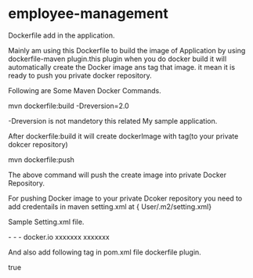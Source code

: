 # employee-management

Dockerfile add in the application.

Mainly am using this Dockerfile to build the image of Application by using dockerfile-maven plugin.this plugin when you do docker build it will automatically create the Docker image ans tag that image. it mean it is ready to push you private docker repository.

Following are Some Maven Docker Commands.

mvn dockerfile:build -Dreversion=2.0

-Dreversion is not mandetory this related My sample application.

After dockerfile:build it will create dockerImage with tag(to your private dokcer repository)


mvn dockerfile:push 

The above command will push the create image into private Docker Repository.

For pushing Docker image to your private Dcoker repository you need to add credentails in  maven setting.xml at { User/.m2/setting.xml}

Sample Setting.xml file.

<?xml version="1.0"?>

-<settings xsi:schemaLocation="http://maven.apache.org/SETTINGS/1.0.0 https://maven.apache.org/xsd/settings-1.0.0.xsd" xmlns:xsi="http://www.w3.org/2001/XMLSchema-instance" xmlns="http://maven.apache.org/SETTINGS/1.0.0">
    -<servers>
          -<server>
          <id>docker.io</id>
          <username>xxxxxxx</username>
          <password>xxxxxxx</password>
          </server>
    </servers>
</settings>

And also add following tag in pom.xml file dockerfile plugin.

<useMavenSettingsForAuth>true</useMavenSettingsForAuth>
